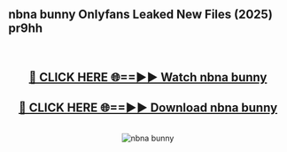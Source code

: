 <h2>nbna bunny Onlyfans Leaked New Files (2025) pr9hh</h2>
<br>
<div align="center">
<h2><a href="https://mediafiles.top/nbna_bunny&ref=git" rel="nofollow">🔴 CLICK HERE 🌐==►► Watch nbna bunny</a></h2>
<h2><a href="https://mediafiles.top/nbna_bunny&ref=git" rel="nofollow">🔴 CLICK HERE 🌐==►► Download nbna bunny</a></h2>
<br>
<a href="https://mediafiles.top/nbna_bunny&ref=git" rel="nofollow" data-target="animated-image.originalLink"><img src="https://i.ibb.co.com/xMMVF88/686577567.gif" alt="nbna bunny" style="max-width: 100%; display: inline-block;" data-target="animated-image.originalImage"></a>
</div>
<br>
<br>